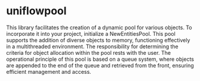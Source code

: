 # uniflowpool
This library facilitates the creation of a dynamic pool for various objects. To incorporate it into your project, initialize a NewEntitiesPool. This pool supports the addition of diverse objects to memory, functioning effectively in a multithreaded environment. The responsibility for determining the criteria for object allocation within the pool rests with the user. The operational principle of this pool is based on a queue system, where objects are appended to the end of the queue and retrieved from the front, ensuring efficient management and access. 
